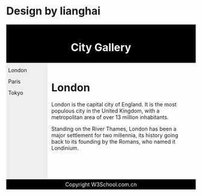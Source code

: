 # Design by lianghai
<body>
<style>
#header {
    background-color:black;
    color:white;
    text-align:center;
    padding:5px;
}
#nav {
    line-height:30px;
    background-color:#eeeeee;
    height:300px;
    width:100px;
    float:left;
    padding:5px; 
}
#section {
    width:350px;
    float:left;
    padding:10px; 
}
#footer {
    background-color:black;
    color:white;
    clear:both;
    text-align:center;
    padding:5px; 
}
</style>

<div id="header">
<h1>City Gallery</h1>
</div>

<div id="nav">
London<br>
Paris<br>
Tokyo<br>
</div>

<div id="section">
<h1>London</h1>
<p>
London is the capital city of England. It is the most populous city in the United Kingdom,
with a metropolitan area of over 13 million inhabitants.
</p>
<p>
Standing on the River Thames, London has been a major settlement for two millennia,
its history going back to its founding by the Romans, who named it Londinium.
</p>
</div>

<div id="footer">
Copyright W3School.com.cn
</div>

</body>
